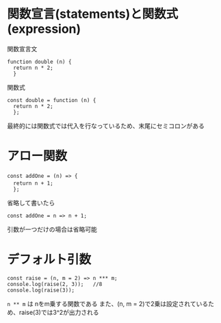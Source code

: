 # 関数宣言(statements)と関数式(expression)

関数宣言文   
```
function double (n) {  
  return n * 2;  
  }  
```  
  
関数式  
```
const double = function (n) {  
  return n * 2;  
  };  
```  
  最終的には関数式では代入を行なっているため、末尾にセミコロンがある
  

# アロー関数
```
const addOne = (n) => {   　
  return n + 1;　
  };
```  
省略して書いたら
```  
const addOne = n => n + 1;
```
引数が一つだけの場合は省略可能

# デフォルト引数
```
const raise = (n, m = 2) => n *** m;  
console.log(raise(2, 3));   //8   
console.log(raise(3));  
```
`n ** m` は nをm乗する関数である
また、(n, m = 2)で2乗は設定されているため、raise(3)では3^2が出力される

